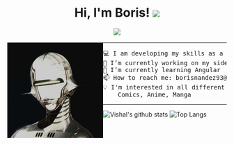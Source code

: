 <h1 align="center">
Hi, I'm Boris!
  <img src="https://media.giphy.com/media/hvRJCLFzcasrR4ia7z/giphy.gif" width="30"></h1>

<!-- Typing SVG by DenverCoder1 - https://github.com/DenverCoder1/readme-typing-svg -->
<p align="center">
  <a href="https://github.com/DenverCoder1/readme-typing-svg" Target="_blank"><img src="https://readme-typing-svg.herokuapp.com?lines=Front+-+end+Developer;Always%20learning%20new%20things&center=true&width=380&height=45"></a>
</p>

<img align="left" src="https://github.com/bnhdez/bnhdez/blob/main/122034ce-f357-4e42-80d3-2e9716dfc00f.jpeg" alt="pinterest pic robot" width="220" />
<hr>

<pre>
💻 I am developing my skills as a Frontend Developer | Enthuastic about new technologies
🔭 I’m currently working on my side projects
🌱 I’m currently learning Angular
📫 How to reach me: borisnandez93@gmail.com
💡 I'm interested in all different things such as: Movies, Videogames, Music, Reading, 
    Comics, Anime, Manga
</pre>
<hr>

  ![Vishal's github stats](https://github-readme-stats.vercel.app/api?username=bnhdez&show_icons=true&theme=algolia) 
  ![Top Langs](https://github-readme-stats.vercel.app/api/top-langs/?username=bnhdez&langs_count=8&theme=algolia&layout=compact)


<!--
**bnhdez/bnhdez** is a ✨ _special_ ✨ repository because its `README.md` (this file) appears on your GitHub profile.

Here are some ideas to get you started:

- 🔭 I’m currently working on ...
- 🌱 I’m currently learning ...
- 👯 I’m looking to collaborate on ...
- 🤔 I’m looking for help with ...
- 💬 Ask me about ...
- 📫 How to reach me: ...
- 😄 Pronouns: ...
- ⚡ Fun fact: ...
-->
